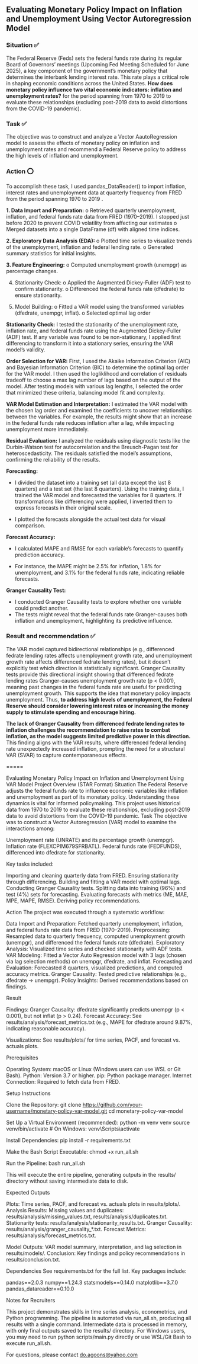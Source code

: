 ## Evaluating Monetary Policy Impact on Inflation and Unemployment Using Vector Autoregression Model

### Situation ✅

The Federal Reserve (Feds) sets the federal funds rate during its regular Board of Governors’ meetings (Upcoming Fed Meeting Scheduled for June 2025), a key component of the government’s monetary policy that determines the interbank lending interest rate. This rate plays a critical role in shaping economic conditions across the United States. **How does monetary policy influence two vital economic indicators: inflation and unemployment rates?** for the period spanning from 1970 to 2019 to evaluate these relationships (excluding post-2019 data to avoid distortions from the COVID-19 pandemic). 


### Task ✅
The objective was to construct and analyze a Vector AautoRegression model to assess the effects of monetary policy on inflation and unemployment rates and recommend a Federal Reserve policy to address the high levels of inflation and unemployment. 


### Action ⭕️
To accomplish these task, I used pandas_DataReader() to import inflation, interest rates and unemployment data at quarterly frequency from FRED from the period spanning 1970 to 2019 . 

**1.	Data Import and Preparation:**
  o	Retrieved quarterly unemployment, inflation, and federal funds rate data from FRED (1970–2019). I stopped just before 2020 to prevent COVID volatility from affecting our estimates
  o	Merged datasets into a single DataFrame (df) with aligned time indices.

**2.	Exploratory Data Analysis (EDA):**
o	Plotted time series to visualize trends of the unemployment, inflation and federal lending rate.
o	Generated summary statistics for initial insights.

**3.	Feature Engineering:**
o	Computed unemployment growth (unempgr) as percentage changes.

4.	Stationarity Check:
o	Applied the Augmented Dickey-Fuller (ADF) test to confirm stationarity.
o	Differenced the federal funds rate (dfedrate) to ensure stationarity.

6.	Model Building:
o	Fitted a VAR model using the transformed variables (dfedrate, unempgr, inflat).
o	Selected optimal lag order


**Stationarity Check:**
I tested the stationarity of the unemployment rate, inflation rate, and federal funds rate using the Augmented Dickey-Fuller (ADF) test.
If any variable was found to be non-stationary, I applied first differencing to transform it into a stationary series, ensuring the VAR model’s validity.


**Order Selection for VAR:**
First, I used the Akaike Information Criterion (AIC) and Bayesian Information Criterion (BIC) to determine the optimal lag order for the VAR model. I then used the logliklihood and correlation of residuals tradeoff to choose a max lag number of lags based on the output of the model. 
After testing models with various lag lengths, I selected the order that minimized these criteria, balancing model fit and complexity.

**VAR Model Estimation and Interpretation:**
I estimated the VAR model with the chosen lag order and examined the coefficients to uncover relationships between the variables.
For example, the results might show that an increase in the federal funds rate reduces inflation after a lag, while impacting unemployment more immediately.


**Residual Evaluation:**
I analyzed the residuals using diagnostic tests like the Durbin-Watson test for autocorrelation and the Breusch-Pagan test for heteroscedasticity.
The residuals satisfied the model’s assumptions, confirming the reliability of the results.

**Forecasting:**
- I divided the dataset into a training set (all data except the last 8 quarters) and a test set (the last 8 quarters).
Using the training data, I trained the VAR model and forecasted the variables for 8 quarters. If transformations like differencing were applied, I inverted them to express forecasts in their original scale.

- I plotted the forecasts alongside the actual test data for visual comparison.


**Forecast Accuracy:**
- I calculated MAPE and RMSE for each variable’s forecasts to quantify prediction accuracy.

- For instance, the MAPE might be 2.5% for inflation, 1.8% for unemployment, and 3.1% for the federal funds rate, indicating reliable forecasts.


**Granger Causality Test:**
- I conducted Granger Causality tests to explore whether one variable could predict another.
- The tests might reveal that the federal funds rate Granger-causes both inflation and unemployment, highlighting its predictive influence.


### Result and recommendation ✅
The VAR model captured bidirectional relationships (e.g., differenced fedrate lending rates affects unemployment growth rate, and unemployment growth rate affects differenced fedrate lending rates), but it doesn’t explicitly test which direction is statistically significant. Granger Causality tests provide this directional insight showing that differenced fedrate lending rates Granger-causes unemployment growth rate (p < 0.001), meaning past changes in the federal funds rate are useful for predicting unemployment growth. This supports the idea that monetary policy impacts unemployment. Thus, **to address high levels of unemployment, the Federal Reserve should consider lowering interest rates or increasing the money supply to stimulate spending and encourage hiring.** 

**The lack of Granger Causality from differenced fedrate lending rates to inflation challenges the recommendation to raise rates to combat inflation, as the model suggests limited predictive power in this direction.** This finding aligns with the VAR results, where differenced federal lending rate unexpectedly increased inflation, prompting the need for a structural VAR (SVAR) to capture contemporaneous effects.



===== 


Evaluating Monetary Policy Impact on Inflation and Unemployment Using VAR Model
Project Overview (STAR Format)
Situation
The Federal Reserve adjusts the federal funds rate to influence economic variables like inflation and unemployment as part of its monetary policy. Understanding these dynamics is vital for informed policymaking. This project uses historical data from 1970 to 2019 to evaluate these relationships, excluding post-2019 data to avoid distortions from the COVID-19 pandemic.
Task
The objective was to construct a Vector Autoregression (VAR) model to examine the interactions among:

Unemployment rate (UNRATE) and its percentage growth (unempgr).
Inflation rate (FLEXCPIM679SFRBATL).
Federal funds rate (FEDFUNDS), differenced into dfedrate for stationarity.

Key tasks included:

Importing and cleaning quarterly data from FRED.
Ensuring stationarity through differencing.
Building and fitting a VAR model with optimal lags.
Conducting Granger Causality tests.
Splitting data into training (96%) and test (4%) sets for forecasting.
Evaluating forecasts with metrics (ME, MAE, MPE, MAPE, RMSE).
Deriving policy recommendations.

Action
The project was executed through a systematic workflow:

Data Import and Preparation: Fetched quarterly unemployment, inflation, and federal funds rate data from FRED (1970–2019).
Preprocessing: Resampled data to quarterly frequency, computed unemployment growth (unempgr), and differenced the federal funds rate (dfedrate).
Exploratory Analysis: Visualized time series and checked stationarity with ADF tests.
VAR Modeling: Fitted a Vector Auto Regression model with 3 lags (chosen via lag selection methods) on unempgr, dfedrate, and inflat.
Forecasting and Evaluation: Forecasted 8 quarters, visualized predictions, and computed accuracy metrics.
Granger Causality: Tested predictive relationships (e.g., dfedrate → unempgr).
Policy Insights: Derived recommendations based on findings.

Result

Findings:
Granger Causality: dfedrate significantly predicts unempgr (p < 0.001), but not inflat (p > 0.24).
Forecast Accuracy: See results/analysis/forecast_metrics.txt (e.g., MAPE for dfedrate around 9.87%, indicating reasonable accuracy).


Visualizations: See results/plots/ for time series, PACF, and forecast vs. actuals plots.


Prerequisites

Operating System: macOS or Linux (Windows users can use WSL or Git Bash).
Python: Version 3.7 or higher.
pip: Python package manager.
Internet Connection: Required to fetch data from FRED.

Setup Instructions

Clone the Repository:
git clone https://github.com/your-username/monetary-policy-var-model.git
cd monetary-policy-var-model


Set Up a Virtual Environment (recommended):
python -m venv venv
source venv/bin/activate  # On Windows: venv\Scripts\activate


Install Dependencies:
pip install -r requirements.txt


Make the Bash Script Executable:
chmod +x run_all.sh


Run the Pipeline:
bash run_all.sh

This will execute the entire pipeline, generating outputs in the results/ directory without saving intermediate data to disk.


Expected Outputs

Plots: Time series, PACF, and forecast vs. actuals plots in results/plots/.
Analysis Results:
Missing values and duplicates: results/analysis/missing_values.txt, results/analysis/duplicates.txt.
Stationarity tests: results/analysis/stationarity_results.txt.
Granger Causality: results/analysis/granger_causality_*.txt.
Forecast Metrics: results/analysis/forecast_metrics.txt.


Model Outputs: VAR model summary, interpretation, and lag selection in results/models/.
Conclusion: Key findings and policy recommendations in results/conclusion.txt.

Dependencies
See requirements.txt for the full list. Key packages include:

pandas==2.0.3
numpy==1.24.3
statsmodels==0.14.0
matplotlib==3.7.0
pandas_datareader==0.10.0

Notes for Recruiters

This project demonstrates skills in time series analysis, econometrics, and Python programming.
The pipeline is automated via run_all.sh, producing all results with a single command.
Intermediate data is processed in memory, with only final outputs saved to the results/ directory.
For Windows users, you may need to run python scripts/main.py directly or use WSL/Git Bash to execute run_all.sh.

For questions, please contact do.agoons@yahoo.com 
